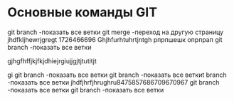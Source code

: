 # Основные команды GIT

git branch -показать все ветки
git merge -переход на другую страницу
jhdfkljhewrjgregt
1726466696
Ghjhfurhtuhrtjntgh
рпрпшешк
опрпрап
git branch -показать все ветки


gjhgfhffjkjfkjdhiejrgiujjgjtjtutitjt

gi
git branch -показать все ветки
git branch -показать все веткиt branch -показать все ветки
jhdfjhrfjhrughru8475857686709670967
git branch -показать все ветки
git branch -показать все ветки
